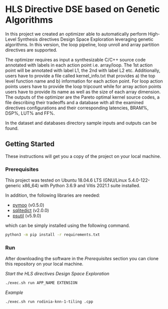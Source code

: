# HLS Directive DSE based on Genetic Algorithms

In this project we created an optimizer able to automatically perform High-Level Synthesis directives Design Space Exploration leveraging genetic algorithms. In this version, the loop pipeline, loop unroll and array partition directives are supported.

The optimizer requires as input a synthesizable C/C++ source code annotated with labels in each action point i.e. array/loop. The 1st action point will be annotated with label L1, the 2nd with label L2 etc. Additionally, users have to provide a file called kernel_info.txt that provides a) the top level function name and b) information for each action point. For loop action points users have to provide the loop tripcount while for array action points users have to provide its name as well as the size of each array dimension. The outputs of the optimizer are the Pareto optimal kernel source codes, a file describing their tradeoffs and a database with all the examined directives configurations and their corresponding latencies, BRAM%, DSP%, LUT% and FF%.

In the dataset and databases directory sample inputs and outputs can be found.

## Getting Started

These instructions will get you a copy of the project on your local machine.

### Prerequisites

This project was tested on Ubuntu 18.04.6 LTS (GNU/Linux 5.4.0-122-generic x86_64) with Python 3.6.9 and Vitis 2021.1 suite installed. 

In addition, the following libraries are needed:
* [pymoo](https://pypi.org/project/pymoo/) (v0.5.0)
* [sqlitedict](https://pypi.org/project/sqldict/) (v2.0.0)
* [psutil](https://pypi.org/project/psutil/) (v5.9.0)

which can be simply installed using the following command.

```bash
python3 -m pip install -r requirements.txt
```

### Run

After downloading the software in the *Prerequisites* section you can clone this repository on your local machine.

*Start the HLS directives Design Space Exploration*

```bash
./exec.sh run APP_NAME EXTENSION
```

*Example*

```bash
./exec.sh run rodinia-knn-1-tiling .cpp
```